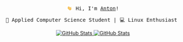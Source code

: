 <div align="center">
   <p><samp><img width="15" src="./assets/waving-hand.gif"/> Hi, I'm <a href="https://antonvanassche.github.io/">Anton</a>!<br></samp></p>

   <pre>🏫 Applied Computer Science Student | 💻 Linux Enthusiast </code></pre>

   <a href="https://github.com/AntonVanAssche">
      <img height="150em" alt="GitHub Stats" src="https://github-readme-stats.vercel.app/api?username=AntonVanAssche&show_icons=true&icon_color=61afef&text_color=adbac7&bg_color=ffffff00&layout=compact&hide_title=true&include_all_commits=true&count_private=true&hide_border=true"/>
      <img height="150em" alt="GitHub Stats" src="https://github-readme-stats.vercel.app/api/top-langs/?username=AntonVanAssche&show_icons=true&icon_color=61afef&text_color=adbac7&bg_color=ffffff00&hide_title=true&include_all_commits=true&count_private=true&hide_border=true&langs_count=8&layout=compact&hide=jupyter%20notebook"/>
   </a>
</div>
